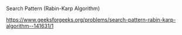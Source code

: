 Search Pattern (Rabin-Karp Algorithm)

https://www.geeksforgeeks.org/problems/search-pattern-rabin-karp-algorithm--141631/1
